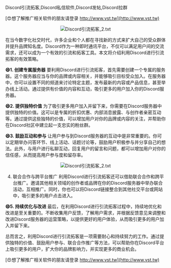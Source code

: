 Discord引流拓客,Discord私信软件,Discord发帖,Discord拉群

[😍想了解推广相关软件的朋友请登录 http://www.vst.tw](http://www.vst.tw)

 <center><img src="https://vst.tw/MP4/tuiguang/png/8.png" alt="Discord引流拓客_2.txt"></center>

在当今数字化社交时代，许多企业和个人都在寻找新的方式来扩大自己的受众群体并提升品牌知名度。Discord作为一种即时通讯平台，不仅可以满足用户间的交流需求，还可以成为一个有效的引流和拓客工具。本文将介绍利用Discord进行引流拓客的有效策略。

**😄1. 创建专属服务器**
要利用Discord进行引流拓客，首先需要创建一个专属的服务器。这个服务器应当与你的品牌或内容相关，并能够吸引目标受众加入。在服务器中，你可以设置不同的频道来讨论特定主题，发布最新的内容或产品信息，甚至举办线上活动。通过提供有价值的内容和互动，吸引更多的用户加入你的Discord服务器。

**😄2. 提供独特价值**
为了吸引更多用户加入并留下来，你需要在Discord服务器中提供独特的价值。这可以是专属的折扣优惠、内部消息披露、与创作者亲密互动等。通过提供这些独特的价值，可以增加用户对你的品牌或内容的关注，并帮助你在Discord社区中建立起一支忠实的粉丝群。

**😄3. 鼓励互动和参与**
让用户参与到Discord服务器的互动中是非常重要的。你可以定期举办问答环节、线上活动、话题讨论等，鼓励用户积极参与并分享自己的想法。此外，与用户进行私聊互动，回复用户的留言和问题，都可以增加用户对你的信任感，从而提高用户参与度和留存率。

 <center><img src="https://vst.tw/MP4/tuiguang/png/6.png" alt="Discord引流拓客_2.txt"></center>

4. 联合合作与跨平台推广
利用Discord进行引流拓客还可以借助联合合作和跨平台推广。邀请其他相关领域的创作者或品牌在你的Discord服务器中举办联合活动，互相推广。同时，你也可以将Discord链接整合到其他社交平台或网站中，吸引更多的用户点击进入。

**😄5. 持续优化与改进**
最后，在利用Discord进行引流拓客过程中，持续地优化和改进是至关重要的。不断收集用户反馈，了解用户需求，并根据反馈意见来调整和改进Discord服务器的运营策略，以提供更好的用户体验，从而吸引更多的用户加入并留下来。

总而言之，利用Discord进行引流拓客是一项需要耐心和持续努力的工作。通过提供独特的价值、鼓励用户参与、联合合作推广等方法，可以帮助你在Discord平台上吸引更多的用户，扩大你的品牌影响力，并实现更多的商业机会。

[😍想了解推广相关软件的朋友请登录 http://www.vst.tw](http://www.vst.tw)



